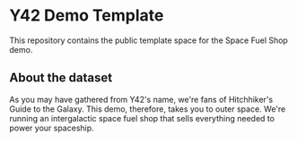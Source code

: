 # Y42 Demo Template

This repository contains the public template space for the Space Fuel Shop demo.

## About the dataset
As you may have gathered from Y42's name, we're fans of Hitchhiker's Guide to the Galaxy. This demo, therefore, takes you to outer space. We're running an intergalactic space fuel shop that sells everything needed to power your spaceship.
